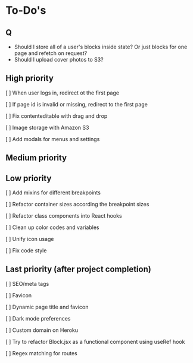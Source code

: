 # To-Do's

## Q

- Should I store all of a user's blocks inside state? Or just blocks for one page and refetch on request? 
- Should I upload cover photos to S3?

## High priority

[ ] When user logs in, redirect ot the first page

[ ] If page id is invalid or missing, redirect to the first page

[ ] Fix contenteditable with drag and drop

[ ] Image storage with Amazon S3

[ ] Add modals for menus and settings


## Medium priority





## Low priority

[ ] Add mixins for different breakpoints

[ ] Refactor container sizes according the breakpoint sizes

[ ] Refactor class components into React hooks

[ ] Clean up color codes and variables

[ ] Unify icon usage

[ ] Fix code style

## Last priority (after project completion)

[ ] SEO/meta tags

[ ] Favicon

[ ] Dynamic page title and favicon

[ ] Dark mode preferences

[ ] Custom domain on Heroku

[ ] Try to refactor Block.jsx as a functional component using useRef hook

[ ] Regex matching for routes

